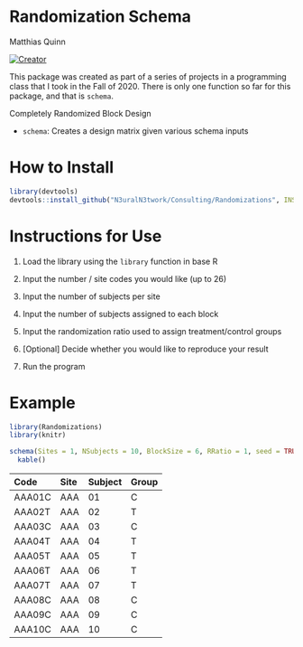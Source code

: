 Randomization Schema
================
Matthias Quinn

[![Creator](https://img.shields.io/badge/Say%20Thanks-!-1EAEDB.svg)](https://github.com/N3uralN3twork)

This package was created as part of a series of projects in a
programming class that I took in the Fall of 2020. There is only one
function so far for this package, and that is `schema`.

Completely Randomized Block Design

  - `schema`: Creates a design matrix given various schema inputs

# How to Install

``` r
library(devtools)
devtools::install_github("N3uralN3twork/Consulting/Randomizations", INSTALL_opts=c("--no-multiarch"))
```

# Instructions for Use

1.  Load the library using the `library` function in base R

2.  Input the number / site codes you would like (up to 26)

3.  Input the number of subjects per site

4.  Input the number of subjects assigned to each block

5.  Input the randomization ratio used to assign treatment/control
    groups

6.  \[Optional\] Decide whether you would like to reproduce your result

7.  Run the program

# Example

``` r
library(Randomizations)
library(knitr)

schema(Sites = 1, NSubjects = 10, BlockSize = 6, RRatio = 1, seed = TRUE) %>%
  kable()
```

| Code   | Site | Subject | Group |
| :----- | :--- | :------ | :---- |
| AAA01C | AAA  | 01      | C     |
| AAA02T | AAA  | 02      | T     |
| AAA03C | AAA  | 03      | C     |
| AAA04T | AAA  | 04      | T     |
| AAA05T | AAA  | 05      | T     |
| AAA06T | AAA  | 06      | T     |
| AAA07T | AAA  | 07      | T     |
| AAA08C | AAA  | 08      | C     |
| AAA09C | AAA  | 09      | C     |
| AAA10C | AAA  | 10      | C     |

